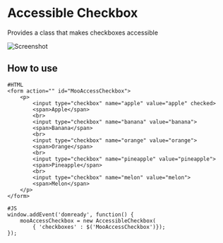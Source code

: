 Accessible Checkbox
===========

Provides a class that makes checkboxes accessible

![Screenshot](http://www.accessiblemootoolsdemo.iao.fraunhofer.de/Mootools_Widgets/WidgetThumbs/Checkbox.png)

How to use
----------

	#HTML
	<form action="" id="MooAccessCheckbox">
		<p>
			<input type="checkbox" name="apple" value="apple" checked>
			<span>Apple</span>
			<br>
			<input type="checkbox" name="banana" value="banana">
			<span>Banana</span>
			<br>
			<input type="checkbox" name="orange" value="orange">
			<span>Orange</span>
			<br>
			<input type="checkbox" name="pineapple" value="pineapple">
			<span>Pineapple</span>
			<br>
			<input type="checkbox" name="melon" value="melon">
			<span>Melon</span>
		</p>
	</form>
	
	#JS
	window.addEvent('domready', function() {
		mooAccessCheckbox = new AccessibleCheckbox(
			{ 'checkboxes' : $('MooAccessCheckbox')});
	});
